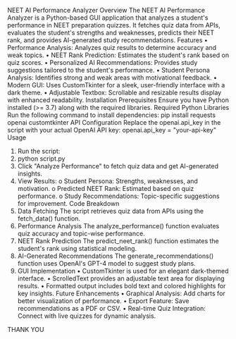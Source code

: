 NEET AI Performance Analyzer
Overview
The NEET AI Performance Analyzer is a Python-based GUI application that analyzes a student's performance in NEET preparation quizzes. It fetches quiz data from APIs, evaluates the student's strengths and weaknesses, predicts their NEET rank, and provides AI-generated study recommendations.
Features
•	Performance Analysis: Analyzes quiz results to determine accuracy and weak topics.
•	NEET Rank Prediction: Estimates the student's rank based on quiz scores.
•	Personalized AI Recommendations: Provides study suggestions tailored to the student's performance.
•	Student Persona Analysis: Identifies strong and weak areas with motivational feedback.
•	Modern GUI: Uses CustomTkinter for a sleek, user-friendly interface with a dark theme.
•	Adjustable Textbox: Scrollable and resizable results display with enhanced readability.
Installation
Prerequisites
Ensure you have Python installed (>= 3.7) along with the required libraries.
Required Python Libraries
Run the following command to install dependencies:
pip install requests openai customtkinter
API Configuration
Replace the openai.api_key in the script with your actual OpenAI API key:
openai.api_key = "your-api-key"
Usage
1.	Run the script: 
2.	python script.py
3.	Click "Analyze Performance" to fetch quiz data and get AI-generated insights.
4.	View Results: 
o	Student Persona: Strengths, weaknesses, and motivation.
o	Predicted NEET Rank: Estimated based on quiz performance.
o	Study Recommendations: Topic-specific suggestions for improvement.
Code Breakdown
1. Data Fetching
The script retrieves quiz data from APIs using the fetch_data() function.
2. Performance Analysis
The analyze_performance() function evaluates quiz accuracy and topic-wise performance.
3. NEET Rank Prediction
The predict_neet_rank() function estimates the student's rank using statistical modeling.
4. AI-Generated Recommendations
The generate_recommendations() function uses OpenAI's GPT-4 model to suggest study plans.
5. GUI Implementation
•	CustomTkinter is used for an elegant dark-themed interface.
•	ScrolledText provides an adjustable text area for displaying results.
•	Formatted output includes bold text and colored highlights for key insights.
Future Enhancements
•	Graphical Analysis: Add charts for better visualization of performance.
•	Export Feature: Save recommendations as a PDF or CSV.
•	Real-time Quiz Integration: Connect with live quizzes for dynamic analysis.






THANK YOU
